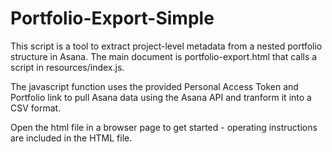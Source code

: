 # Portfolio-Export-Simple
 
This script is a tool to extract project-level metadata from a nested portfolio structure in Asana. The main document is portfolio-export.html that calls a script in resources/index.js.

The javascript function uses the provided Personal Access Token and Portfolio link to pull Asana data using the Asana API and tranform it into a CSV format.

Open the html file in a browser page to get started - operating instructions are included in the HTML file. 

